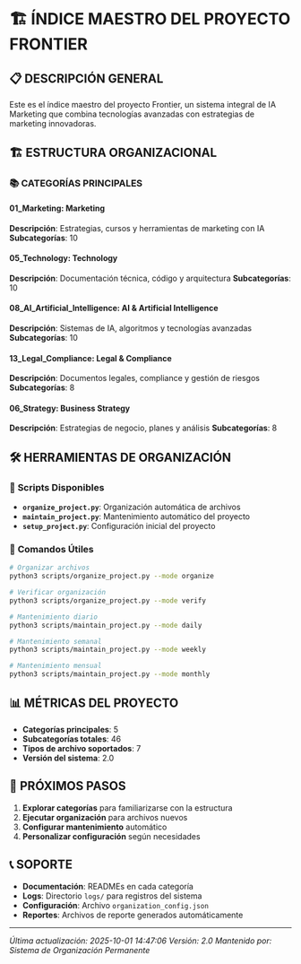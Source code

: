 # 🏗️ ÍNDICE MAESTRO DEL PROYECTO FRONTIER

## 📋 DESCRIPCIÓN GENERAL

Este es el índice maestro del proyecto Frontier, un sistema integral de IA Marketing que combina tecnologías avanzadas con estrategias de marketing innovadoras.

## 🏗️ ESTRUCTURA ORGANIZACIONAL

### 📚 **CATEGORÍAS PRINCIPALES**

#### 01_Marketing: Marketing
**Descripción**: Estrategias, cursos y herramientas de marketing con IA
**Subcategorías**: 10

#### 05_Technology: Technology
**Descripción**: Documentación técnica, código y arquitectura
**Subcategorías**: 10

#### 08_AI_Artificial_Intelligence: AI & Artificial Intelligence
**Descripción**: Sistemas de IA, algoritmos y tecnologías avanzadas
**Subcategorías**: 10

#### 13_Legal_Compliance: Legal & Compliance
**Descripción**: Documentos legales, compliance y gestión de riesgos
**Subcategorías**: 8

#### 06_Strategy: Business Strategy
**Descripción**: Estrategias de negocio, planes y análisis
**Subcategorías**: 8


## 🛠️ HERRAMIENTAS DE ORGANIZACIÓN

### 📝 **Scripts Disponibles**
- **`organize_project.py`**: Organización automática de archivos
- **`maintain_project.py`**: Mantenimiento automático del proyecto
- **`setup_project.py`**: Configuración inicial del proyecto

### 🔧 **Comandos Útiles**
```bash
# Organizar archivos
python3 scripts/organize_project.py --mode organize

# Verificar organización
python3 scripts/organize_project.py --mode verify

# Mantenimiento diario
python3 scripts/maintain_project.py --mode daily

# Mantenimiento semanal
python3 scripts/maintain_project.py --mode weekly

# Mantenimiento mensual
python3 scripts/maintain_project.py --mode monthly
```

## 📊 **MÉTRICAS DEL PROYECTO**

- **Categorías principales**: 5
- **Subcategorías totales**: 46
- **Tipos de archivo soportados**: 7
- **Versión del sistema**: 2.0

## 🚀 **PRÓXIMOS PASOS**

1. **Explorar categorías** para familiarizarse con la estructura
2. **Ejecutar organización** para archivos nuevos
3. **Configurar mantenimiento** automático
4. **Personalizar configuración** según necesidades

## 📞 **SOPORTE**

- **Documentación**: READMEs en cada categoría
- **Logs**: Directorio `logs/` para registros del sistema
- **Configuración**: Archivo `organization_config.json`
- **Reportes**: Archivos de reporte generados automáticamente

---
*Última actualización: 2025-10-01 14:47:06*
*Versión: 2.0*
*Mantenido por: Sistema de Organización Permanente*
